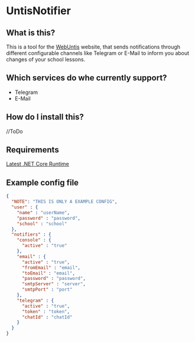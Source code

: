 # UntisNotifier
## What is this?
This is a tool for the [WebUntis](https://mese.webuntis.com/WebUntis) website, that sends notifications through different configurable channels like Telegram or E-Mail to inform you about changes of your school lessons.

## Which services do whe currently support?
* Telegram
* E-Mail

## How do I install this?
//ToDo

## Requirements
[Latest .NET Core Runtime](https://dotnet.microsoft.com/download)

## Example config file
```json
{
  "NOTE": "THIS IS ONLY A EXAMPLE CONFIG",
  "user" : {
    "name" : "userName",
    "password" : "password",
    "school" : "school"
  },
  "notifiers" : {
    "console" : {
      "active" : "true"
    },
    "email" : {
      "active" : "true",
      "fromEmail" : "email",
      "toEmail" : "email",
      "password" : "password",
      "smtpServer" : "server",
      "smtpPort" : "port"
    },
	"telegram" : {
	  "active" : "true",
      "token" : "token",
      "chatId" : "chatId"
	}
  }
}
```
  


